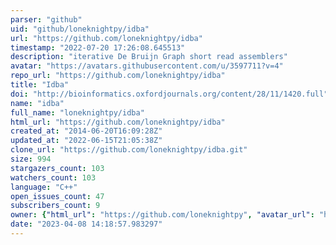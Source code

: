 ```yaml
---
parser: "github"
uid: "github/loneknightpy/idba"
url: "https://github.com/loneknightpy/idba"
timestamp: "2022-07-20 17:26:08.645513"
description: "iterative De Bruijn Graph short read assemblers"
avatar: "https://avatars.githubusercontent.com/u/3597711?v=4"
repo_url: "https://github.com/loneknightpy/idba"
title: "Idba"
doi: "http://bioinformatics.oxfordjournals.org/content/28/11/1420.full"
name: "idba"
full_name: "loneknightpy/idba"
html_url: "https://github.com/loneknightpy/idba"
created_at: "2014-06-20T16:09:28Z"
updated_at: "2022-06-15T21:05:38Z"
clone_url: "https://github.com/loneknightpy/idba.git"
size: 994
stargazers_count: 103
watchers_count: 103
language: "C++"
open_issues_count: 47
subscribers_count: 9
owner: {"html_url": "https://github.com/loneknightpy", "avatar_url": "https://avatars.githubusercontent.com/u/3597711?v=4", "login": "loneknightpy", "type": "User"}
date: "2023-04-08 14:18:57.983297"
---
```

